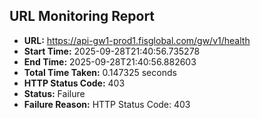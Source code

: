 ## URL Monitoring Report

- **URL:** https://api-gw1-prod1.fisglobal.com/gw/v1/health
- **Start Time:** 2025-09-28T21:40:56.735278
- **End Time:** 2025-09-28T21:40:56.882603
- **Total Time Taken:** 0.147325 seconds
- **HTTP Status Code:** 403
- **Status:** Failure
- **Failure Reason:** HTTP Status Code: 403
